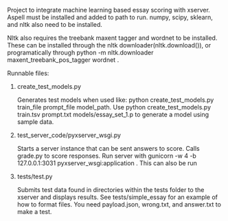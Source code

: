 Project to integrate machine learning based essay scoring with xserver. Aspell must be installed and added to path to run.  numpy, scipy, sklearn, and nltk also need to be installed.

Nltk also requires the treebank maxent tagger and wordnet to be installed.  These can be installed through the nltk downloader(nltk.download()), or programatically through  python -m nltk.downloader maxent_treebank_pos_tagger wordnet .

Runnable files:

1. create_test_models.py 

	Generates test models when used like: python create_test_models.py train_file prompt_file model_path.  Use python create_test_models.py train.tsv prompt.txt models/essay_set_1.p to generate a model using sample data.

2. test_server_code/pyxserver_wsgi.py

	Starts a server instance that can be sent answers to score.  Calls grade.py to score responses.  Run server with gunicorn -w 4 -b 127.0.0.1:3031 pyxserver_wsgi:application .  This can also be run 

3. tests/test.py

	Submits test data found in directories within the tests folder to the xserver and displays results.  See tests/simple_essay for an example of how to format files.  You need payload.json, wrong.txt, and answer.txt to make a test.
